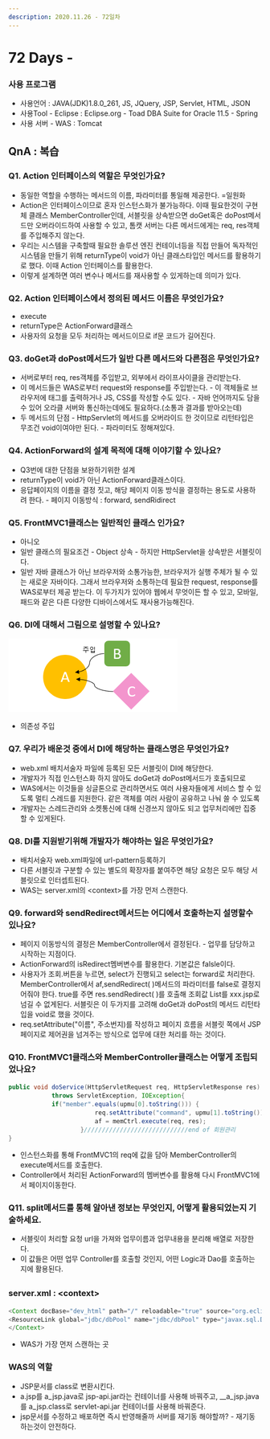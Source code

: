 ```yaml
---
description: 2020.11.26 - 72일차
---
```


# 72 Days -

### 사용 프로그램

* 사용언어 : JAVA\(JDK\)1.8.0\_261, JS, JQuery, JSP, Servlet, HTML, JSON
* 사용Tool  - Eclipse : Eclipse.org - Toad DBA Suite for Oracle 11.5 - Spring
* 사용 서버 - WAS : Tomcat

## QnA : 복습

### Q1. Action 인터페이스의 역할은 무엇인가요?

* 동일한 역할을 수행하는 메서드의 이름, 파라미터를 통일해 제공한다. =일원화
* Action은 인터페이스이므로 혼자 인스턴스화가 불가능하다. 이때 필요한것이 구현체 클래스 MemberController인데,  서블릿을 상속받으면 doGet혹은 doPost메서드만 오버라이드하여 사용할 수 있고,  톰캣 서버는 다른 메서드에게는 req, res객체를 주입해주지 않는다.
* 우리는 시스템을 구축할때 필요한 솔루션 엔진 컨테이너등을 직접 만들어 독자적인 시스템을 만들기 위해 returnType이 void가 아닌 클래스타입인 메서드를 활용하기로 했다.  이때 Action 인터페이스를 활용한다.
* 이렇게 설계하면 여러 변수나 메서드를 재사용할 수 있게하는데 의미가 있다.

### Q2. Action 인터페이스에서 정의된 메서드 이름은 무엇인가요?

* execute
* returnType은 ActionForward클래스
* 사용자의 요청을 모두 처리하는 메서드이므로 if문 코드가 길어진다.

### Q3. doGet과 doPost메서드가 일반 다른 메서드와 다른점은 무엇인가요?

* 서버로부터 req, res객체를 주입받고, 외부에서 라이프사이클을 관리받는다.
* 이 메서드들은 WAS로부터 request와 response를 주입받는다. - 이 객체들로 브라우저에 태그를 출력하거나 JS, CSS를 작성할 수도 있다. - 자바 언어까지도 담을 수 있어 오라클 서버와 통신하는데에도 필요하다.\(소통과 결과를 받아오는데\)
* 두 메서드의 단점 - HttpServlet의 메서드를 오버라이드 한 것이므로 리턴타입은 무조건 void이여야만 된다. - 파라미터도 정해져있다.

### Q4. ActionForward의 설계 목적에 대해 이야기할 수 있나요?

* Q3번에 대한 단점을 보완하기위한 설계
* returnType이 void가 아닌 ActionForward클래스이다.
* 응답페이지의 이름을 결정 짓고, 해당 페이지 이동 방식을 결정하는 용도로 사용하려 한다. - 페이지 이동방식 : forward, sendRidirect

### Q5. FrontMVC1클래스는 일반적인 클래스 인가요? 

* 아니오
* 일반 클래스의 필요조건 - Object 상속 - 하지만 HttpServlet을 상속받은 서블릿이다.
* 일반 자바 클래스가 아닌 브라우저와 소통가능한, 브라우저가 실행 주체가 될 수 있는 새로운 자바이다. 그래서 브라우저와 소통하는데 필요한 request, response를 WAS로부터 제공 받는다. 이 두가지가 있어야 웹에서 무엇이든 할 수 있고, 모바일, 패드와 같은 다른  다양한 디바이스에서도 재사용가능해진다.

### Q6. DI에 대해서 그림으로 설명할 수 있나요?

![Dependency Injection](../../.gitbook/assets/1%20%2877%29.png)

* 의존성 주입

### Q7. 우리가 배운것 중에서 DI에 해당하는 클래스명은 무엇인가요?

* web.xml 배치서술자 파일에 등록된 모든 서블릿이 DI에 해당한다.
* 개발자가 직접 인스턴스화 하지 않아도 doGet과 doPost메서드가 호출되므로
* WAS에서는 이것들을 싱글톤으로 관리하면서도 여러 사용자들에게 서비스 할 수 있도록 멀티 스레드를 지원한다. 같은 객체를 여러 사람이 공유하고 나눠 쓸 수 있도록
* 개발자는 스레드관리와 소켓통신에 대해 신경쓰지 않아도 되고 업무처리에만 집중할 수 있게된다.

### Q8. DI를 지원받기위해 개발자가 해야하는 일은 무엇인가요?

* 배치서술자 web.xml파일에 url-pattern등록하기
* 다른 서블릿과 구분할 수 있는 별도의 확장자를 붙여주면 해당 요청은 모두 해당 서블릿으로 인터셉트된다.
* WAS는 server.xml의 &lt;context&gt;를 가장 먼저 스캔한다.

### Q9. forward와 sendRedirect메서드는 어디에서 호출하는지 설명할수 있나요?

* 페이지 이동방식의 결정은 MemberController에서 결정된다. - 업무를 담당하고 시작하는 지점이다.
* ActionForward의 isRedirect멤버변수를 활용한다. 기본값은 falsle이다.
* 사용자가 조회.버튼을 누르면, select가 진행되고 select는 forward로 처리한다. MemberController에서 af,sendRedirect\( \)메서드의 파라미터를 false로 결정지어줘야 한다. true를 주면 res.sendRedirect\( \)를 호출해 조회값 List를 xxx.jsp로 넘길 수 없게된다. 서블릿은 이 두가지를 고려해 doGet과 doPost의 메서드 리턴타입을 void로 했을 것이다.
* req.setAttribute\("이름", 주소번지\)를 작성하고 페이지 흐름을 서블릿 쪽에서 JSP페이지로 제어권을 넘겨주는 방식으로 업무에 대한 처리를 하는 것이다.

### Q10. FrontMVC1클래스와 MemberController클래스는 어떻게 조립되었나요?

```java
public void doService(HttpServletRequest req, HttpServletResponse res) 
			throws ServletException, IOException{
			if("member".equals(upmu[0].toString())) {
						req.setAttribute("command", upmu[1].toString());//값 유지
						af = memCtrl.execute(req, res);
					}/////////////////////////////end of 회원관리	
}
```

* 인스턴스화를 통해 FrontMVC1의 req에 값을 담아 MemberController의 execute메서드를 호출한다.
* Controller에서 처리된 ActionForward의 멤버변수를 활용해 다시 FrontMVC1에서 페이지이동한다.

### Q11. split메서드를 통해 알아낸 정보는 무엇인지, 어떻게 활용되었는지 기술하세요.

* 서블릿이 처리할 요청 url을 가져와 업무이름과 업무내용을 분리해 배열로 저장한다.
* 이 값들은 어떤 업무 Controller를 호출할 것인지, 어떤 Logic과 Dao를 호출하는지에 활용된다.

## 

### server.xml : &lt;context&gt;

```java
<Context docBase="dev_html" path="/" reloadable="true" source="org.eclipse.jst.jee.server:dev_html">
<ResourceLink global="jdbc/dbPool" name="jdbc/dbPool" type="javax.sql.DataSource"/>
</Context>
```

* WAS가 가장 먼저 스캔하는 곳

### WAS의 역할

* JSP문서를 class로 변환시킨다.
* a.jsp를 a\_jsp.java로 jsp-api.jar라는 컨테이너를 사용해 바꿔주고, __a\_jsp.java를 a\_jsp.class로 servlet-api.jar 컨테이너를 사용해 바꿔준다.
* jsp문서를 수정하고 배포하면 즉시 반영해줄까 서버를 재기동 해야할까? - 재기동하는것이 안전하다.


